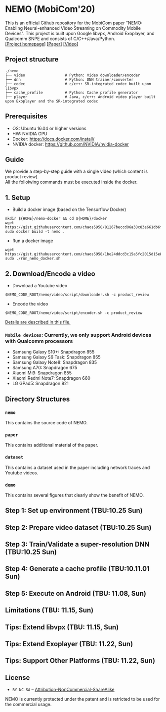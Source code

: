 # NEMO (MobiCom'20)

This is an official Github repository for the MobiCom paper "NEMO: Enabling Neural-enhanced Video Streaming on Commodity Mobile Devices". This project is built upon Google libvpx, Android Exoplayer, and Qualcomm SNPE and consists of C/C++/Java/Python.   
[[Project homepage]](http://ina.kaist.ac.kr/~nemo/) [[Paper]](https://dl.acm.org/doi/10.1145/3372224.3419185) [[Video]](https://www.youtube.com/watch?v=GPHlAUYCk18&ab_channel=ACMSIGMOBILEONLINE)

## Project structure
```
./nemo
├── video                  # Python: Video downloader/encoder
├── dnn                    # Python: DNN trainer/converter
├── codec                  # c/c++: SR-integrated codec built upon libvpx
├── cache_profile          # Python: Cache profile generator
├── player                 # Java, c/c++: Android video player built upon Exoplayer and the SR-integrated codec
```

## Prerequisites

* OS: Ubuntu 16.04 or higher versions
* HW: NVIDIA GPU
* Docker: https://docs.docker.com/install/
* NVIDIA docker: https://github.com/NVIDIA/nvidia-docker

## Guide
We provide a step-by-step guide with a single video (which content is product review).  
All the folloiwing commands must be executed inside the docker. 

## 1. Setup

* Build a docker image (based on the Tensorflow Docker)
```
mkdir ${HOME}/nemo-docker && cd ${HOME}/docker
wget https://gist.githubusercontent.com/chaos5958/81267beccd06a38c83e661db6f1c3f34/raw/000baf071e418d0c7ddd9edbd137fa4fa9503279/Dockerfile
sudo docker build -t nemo .
```
* Run a docker image 
```
wget https://gist.githubusercontent.com/chaos5958/1be24ddcd3c15a5fc2015d15e8c44ad4/raw/141ecaa1d54eff0e3bdc04206aa3304cae2c604c/run_nemo_docker.sh
sudo ./run_nemo_docker.sh
```

## 2. Download/Encode a video

* Download a Youtube video
```
$NEMO_CODE_ROOT/nemo/video/script/downloader.sh -c product_review
```

* Encode the video 
```
$NEMO_CODE_ROOT/nemo/video/script/encoder.sh -c product_review
```

[Details are described in this file.](nemo/video/README.md)




### `Mobile devices`: Currently, we only support Android devices with Qualcomm processors   
* Samsung Galaxy S10+: Snapdragon 855   
* Samsung Galaxy S6 Task: Snapdragon 855   
* Samsung Galaxy Note8: Snapdragon 835   
* Samsung A70: Snapdragon 675   
* Xiaomi Mi9: Snapdragon 855   
* Xiaomi Redmi Note7: Snapdragon 660   
* LG GPad5: Snapdragon 821   

## Directory Structures

### `nemo`

This contains the source code of NEMO.

### `paper`

This contains additional material of the paper.

### `dataset`

This contains a dataset used in the paper including network traces and Youtube videos.

### `demo`

This contains several figures that clearly show the benefit of NEMO.

## Step 1: Set up environment (TBU:10.25 Sun)

## Step 2: Prepare video dataset (TBU:10.25 Sun)
 
## Step 3: Train/Validate a super-resolution DNN (TBU:10.25 Sun)

## Step 4: Generate a cache profile (TBU:10.11.01 Sun)

## Step 5: Execute on Android (TBU: 11.08, Sun)

## Limitations (TBU: 11.15, Sun)

## Tips: Extend libvpx (TBU: 11.15, Sun)

## Tips: Extend Exoplayer (TBU: 11.22, Sun)

## Tips: Support Other Platforms (TBU: 11.22, Sun)

## License

* `BY-NC-SA` – [Attribution-NonCommercial-ShareAlike](https://github.com/idleberg/Creative-Commons-Markdown/blob/master/4.0/by-nc-sa.markdown)

NEMO is currently protected under the patent and is retricted to be used for the commercial usage.

